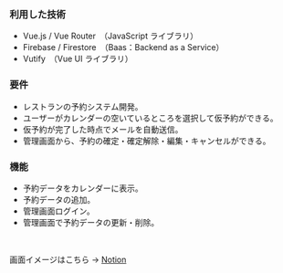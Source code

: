 ### 利用した技術

- Vue.js / Vue Router　（JavaScript ライブラリ）
- Firebase / Firestore　（Baas：Backend as a Service）
- Vutify　（Vue UI ライブラリ）

### **要件**

- レストランの予約システム開発。
- ユーザーがカレンダーの空いているところを選択して仮予約ができる。
- 仮予約が完了した時点でメールを自動送信。
- 管理画面から、予約の確定・確定解除・編集・キャンセルができる。

### 機能

- 予約データをカレンダーに表示。
- 予約データの追加。
- 管理画面ログイン。
- 管理画面で予約データの更新・削除。

<br>

画面イメージはこちら → [Notion](https://ossified-elephant-7c0.notion.site/0ef3a755792d45f6a6d940f618737524)
